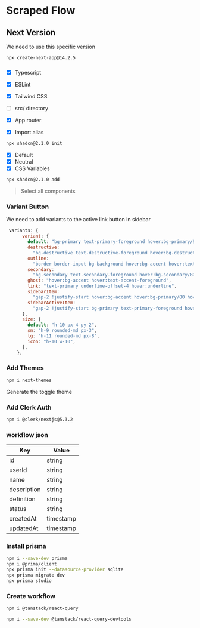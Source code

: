 # Scraped Flow

## Next Version

We need to use this specific version

```bash
npx create-next-app@14.2.5
```

###

- [x] Typescript
- [x] ESLint
- [x] Tailwind CSS
- [ ] src/ directory
- [x] App router
- [x] Import alias


```bash
npx shadcn@2.1.0 init
```

- [x] Default
- [x] Neutral
- [x] CSS Variables

```bash
npx shadcn@2.1.0 add
```
> Select all components

### Variant Button

We need to add variants to the active link button in sidebar

```js
 variants: {
      variant: {
        default: "bg-primary text-primary-foreground hover:bg-primary/90",
        destructive:
          "bg-destructive text-destructive-foreground hover:bg-destructive/90",
        outline:
          "border border-input bg-background hover:bg-accent hover:text-accent-foreground",
        secondary:
          "bg-secondary text-secondary-foreground hover:bg-secondary/80",
        ghost: "hover:bg-accent hover:text-accent-foreground",
        link: "text-primary underline-offset-4 hover:underline",
        sidebarItem:
          "gap-2 !justify-start hover:bg-accent hover:bg-primary/80 hover:text-primary-foreground",
        sidebarActiveItem:
          "gap-2 !justify-start bg-primary text-primary-foreground hover:bg-primary/90",
      },
      size: {
        default: "h-10 px-4 py-2",
        sm: "h-9 rounded-md px-3",
        lg: "h-11 rounded-md px-8",
        icon: "h-10 w-10",
      },
    },
```


### Add Themes

```bash
npm i next-themes
```

Generate the toggle theme

### Add Clerk Auth

```bash
npm i @clerk/nextjs@5.3.2
```


### workflow json

| Key             | Value       |
| --------------- | ----------- |
| id              | string      |
| userId          | string      |
| name            | string      |
| description     | string      |
| definition      | string      |
| status          | string      |
| createdAt       | timestamp   |
| updatedAt       | timestamp   |

### Install prisma
```bash
npm i --save-dev prisma
npm i @prima/client
npx prisma init --datasource-provider sqlite
npx prisma migrate dev
npx prisma studio
```

### Create workflow
```bash
npm i @tanstack/react-query
```
```bash
npm i --save-dev @tanstack/react-query-devtools
```

